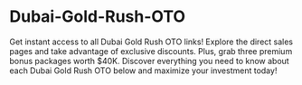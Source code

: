 # Dubai-Gold-Rush-OTO
Get instant access to all Dubai Gold Rush OTO links! Explore the direct sales pages and take advantage of exclusive discounts. Plus, grab three premium bonus packages worth $40K. Discover everything you need to know about each Dubai Gold Rush OTO below and maximize your investment today!
